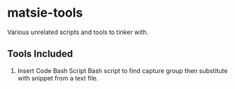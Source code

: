 # matsie-tools
Various unrelated scripts and tools to tinker with.

## Tools Included
1. Insert Code Bash Script
  Bash script to find capture group then substitute with snippet from a text file.
